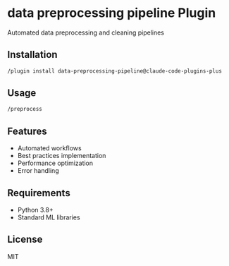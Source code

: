 # data preprocessing pipeline Plugin

Automated data preprocessing and cleaning pipelines

## Installation

```bash
/plugin install data-preprocessing-pipeline@claude-code-plugins-plus
```

## Usage

```bash
/preprocess
```

## Features

- Automated workflows
- Best practices implementation
- Performance optimization
- Error handling

## Requirements

- Python 3.8+
- Standard ML libraries

## License

MIT
